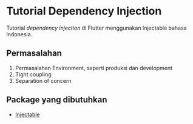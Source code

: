 # Tutorial Dependency Injection

Tutorial *dependency injection* di Flutter menggunakan Injectable bahasa Indonesia.

## Permasalahan

1. Permasalahan Environment, seperti produksi dan development
2. Tight coupling
3. Separation of concern

## Package yang dibutuhkan

- [Injectable](https://pub.dev/packages/injectable)